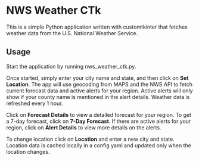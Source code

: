 # NWS Weather CTk

This is a simple Python application written with customtkinter that fetches weather data from the U.S. National Weather Service.

## Usage

Start the application by running nws_weather_ctk.py.

Once started, simply enter your city name and state, and then click on **Set Location**. The app will use geocoding from MAPS and the NWS API to fetch current forecast data and active alerts for your region. Active alerts will only show if your county name is mentioned in the alert details. Weather data is refreshed every 1 hour. 

Click on **Forecast Details** to view a detailed forecast for your region. To get a 7-day forecast, click on **7-Day Forecast**. If there are active alerts for your region, click on **Alert Details** to view more details on the alerts.

To change location click on **Location** and enter a new city and state. Location data is cached locally in a config yaml and updated only when the location changes. 
